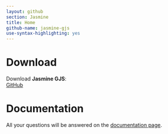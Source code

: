 ```yaml
---
layout: github
section: Jasmine
title: Home
github-name: jasmine-gjs
use-syntax-highlighting: yes
---
```


# Download #

<p class="callout">
    Download <strong>Jasmine GJS</strong>:<br/>
    <a class="source-download" href="https://github.com/ptomato/jasmine-gjs/releases">GitHub</a>
</p>

# Documentation #

All your questions will be answered on the [documentation page](https://github.com/ptomato/jasmine-gjs#jasmine-for-gjs).

